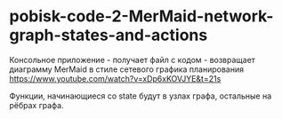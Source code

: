 # pobisk-code-2-MerMaid-network-graph-states-and-actions
Консольное приложение - получает файл с кодом - возвращает диаграмму MerMaid в стиле сетевого графика планирования
https://www.youtube.com/watch?v=xDp6xKOVJYE&t=21s

Функции, начинающиеся со state будут в узлах графа, остальные на рёбрах графа.

